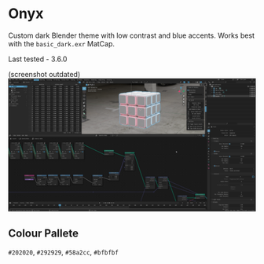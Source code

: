 # Onyx

Custom dark Blender theme with low contrast and blue accents. Works best with the `basic_dark.exr` MatCap.

Last tested - 3.6.0

(screenshot outdated)
![ScreenShot](/img/onyx_theme_example_211114.png)

## Colour Pallete
`#202020`, `#292929`, `#58a2cc`, `#bfbfbf`